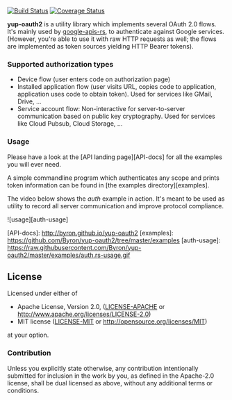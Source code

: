 [![Build
Status](https://travis-ci.org/Byron/yup-oauth2.svg)](https://travis-ci.org/Byron/yup-oauth2)
[![Coverage
Status](https://coveralls.io/repos/github/Byron/yup-oauth2/badge.svg?branch=master)](https://coveralls.io/github/Byron/yup-oauth2?branch=master)

**yup-oauth2** is a utility library which implements several OAuth 2.0 flows. It's mainly used by
[google-apis-rs](https://github.com/Byron/google-apis-rs), to authenticate against Google services.
(However, you're able to use it with raw HTTP requests as well; the flows are implemented as token
sources yielding HTTP Bearer tokens).

### Supported authorization types

* Device flow (user enters code on authorization page)
* Installed application flow (user visits URL, copies code to application, application uses
code to obtain token). Used for services like GMail, Drive, ...
* Service account flow: Non-interactive for server-to-server communication based on public key
cryptography. Used for services like Cloud Pubsub, Cloud Storage, ...

### Usage

Please have a look at the [API landing page][API-docs] for all the examples you will ever need.

A simple commandline program which authenticates any scope and prints token information can be found
in [the examples directory][examples].

The video below shows the *auth* example in action. It's meant to be used as utility to record all
server communication and improve protocol compliance.

![usage][auth-usage]

[API-docs]: http://byron.github.io/yup-oauth2 [examples]:
https://github.com/Byron/yup-oauth2/tree/master/examples [auth-usage]:
https://raw.githubusercontent.com/Byron/yup-oauth2/master/examples/auth.rs-usage.gif

## License

Licensed under either of

 * Apache License, Version 2.0, ([LICENSE-APACHE](LICENSE-APACHE) or
         http://www.apache.org/licenses/LICENSE-2.0)
 * MIT license ([LICENSE-MIT](LICENSE-MIT) or http://opensource.org/licenses/MIT)

at your option.

### Contribution

Unless you explicitly state otherwise, any contribution intentionally submitted for inclusion in the
work by you, as defined in the Apache-2.0 license, shall be dual licensed as above, without any
additional terms or conditions.
